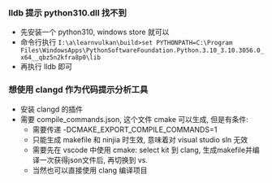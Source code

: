 ### lldb 提示 python310.dll 找不到

- 先安装一个 python310, windows store 就可以
- 命令行执行 `I:\a\learnvulkan\build>set PYTHONPATH=C:\Program Files\WindowsApps\PythonSoftwareFoundation.Python.3.10_3.10.3056.0_x64__qbz5n2kfra8p0\lib`
- 再执行 lldb 即可

### 想使用 clangd 作为代码提示分析工具
- 安装 clangd 的插件
- 需要 compile_commands.json, 这个文件 cmake 可以生成, 但是有条件:
  - 需要传递 -DCMAKE_EXPORT_COMPILE_COMMANDS=1
  - 只能生成 makefile 和 ninjia 时生效, 意味着对 visual studio sln 无效
  - 需要先在 vscode 中使用 cmake: select kit 到 clang, 生成makefile并编译一次获得json文件后, 再切换到 vs.
  - 当然也可以直接使用 clang 编译项目